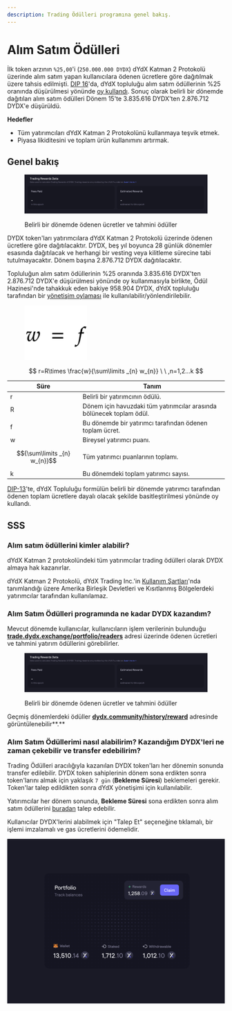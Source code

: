 ```yaml
---
description: Trading Ödülleri programına genel bakış.
---
```


# Alım Satım Ödülleri

İlk token arzının `%25,00`'i (`250.000.000 DYDX`) dYdX Katman 2 Protokolü üzerinde alım satım yapan kullanıcılara ödenen ücretlere göre dağıtılmak üzere tahsis edilmişti. [DIP 16](https://github.com/dydxfoundation/dip/blob/master/content/dips/DIP-16.md)'da, dYdX topluluğu alım satım ödüllerinin %25 oranında düşürülmesi yönünde [oy kullandı](https://dydx.community/dashboard/proposal/8). Sonuç olarak belirli bir dönemde dağıtılan alım satım ödülleri Dönem 15'te 3.835.616 DYDX'ten 2.876.712 DYDX'e düşürüldü.

**Hedefler**

* Tüm yatırımcıları dYdX Katman 2 Protokolünü kullanmaya teşvik etmek.
* Piyasa likiditesini ve toplam ürün kullanımını artırmak.

## **Genel bakış**

<figure><img src="../.gitbook/assets/1-fees-paid-estimated-rewards.png" alt=""><figcaption><p>Belirli bir dönemde ödenen ücretler ve tahmini ödüller</p></figcaption></figure>

DYDX token'ları yatırımcılara dYdX Katman 2 Protokolü üzerinde ödenen ücretlere göre dağıtılacaktır. DYDX, beş yıl boyunca 28 günlük dönemler esasında dağıtılacak ve herhangi bir vesting veya kilitleme sürecine tabi tutulmayacaktır. Dönem başına 2.876.712 DYDX dağıtılacaktır.

Topluluğun alım satım ödüllerinin %25 oranında 3.835.616 DYDX'ten 2.876.712 DYDX'e düşürülmesi yönünde oy kullanmasıyla birlikte, Ödül Hazinesi'nde tahakkuk eden bakiye 958.904 DYDX, dYdX topluluğu tarafından bir [yönetişim oylaması](https://docs.dydx.community/dydx-governance/voting-and-governance/governance-parameters) ile kullanılabilir/yönlendirilebilir.

<figure><img src="../.gitbook/assets/1-trading-rewards-formula-new.png" alt=""><figcaption></figcaption></figure>

$$ r=R\times \frac{w}{\sum\limits _{n} w_{n}} \ \ ,n=1,2...k $$

| Süre | Tanım |
| ---------------------------- | ----------------------------------------------------------------------- |
| r | Belirli bir yatırımcının ödülü. |
| R | Dönem için havuzdaki tüm yatırımcılar arasında bölünecek toplam ödül. |
| f | Bu dönemde bir yatırımcı tarafından ödenen toplam ücret. |
| w | Bireysel yatırımcı puanı. |
| $${\sum\limits _{n} w_{n}}$$ | Tüm yatırımcı puanlarının toplamı. |
| k | Bu dönemdeki toplam yatırımcı sayısı. |

[DIP-13](https://github.com/dydxfoundation/dip/blob/master/content/dips/DIP-13.md)'te, dYdX Topluluğu formülün belirli bir dönemde yatırımcı tarafından ödenen toplam ücretlere dayalı olacak şekilde basitleştirilmesi yönünde oy kullandı.

## SSS

### Alım satım ödüllerini kimler alabilir?

dYdX Katman 2 protokolündeki tüm yatırımcılar trading ödülleri olarak DYDX almaya hak kazanırlar.

dYdX Katman 2 Protokolü, dYdX Trading Inc.'in [Kullanım Şartları](https://dydx.exchange/terms)'nda tanımlandığı üzere Amerika Birleşik Devletleri ve Kısıtlanmış Bölgelerdeki yatırımcılar tarafından kullanılamaz.

### Alım Satım Ödülleri programında ne kadar DYDX kazandım?

Mevcut dönemde kullanıcılar, kullanıcıların işlem verilerinin bulunduğu [**trade.dydx.exchange/portfolio/readers**](https://trade.dydx.exchange/portfolio/rewards) adresi üzerinde ödenen ücretleri ve tahmini yatırım ödüllerini görebilirler.

<figure><img src="../.gitbook/assets/1-fees-paid-estimated-rewards.png" alt=""><figcaption><p>Belirli bir dönemde ödenen ücretler ve tahmini ödüller</p></figcaption></figure>

Geçmiş dönemlerdeki ödüller [**dydx.community/history/reward**](https://dydx.community/history/rewards) adresinde görüntülenebilir**.**

### Alım Satım Ödüllerimi nasıl alabilirim? Kazandığım DYDX'leri ne zaman çekebilir ve transfer edebilirim?

Trading Ödülleri aracılığıyla kazanılan DYDX token'ları her dönemin sonunda transfer edilebilir. DYDX token sahiplerinin dönem sona erdikten sonra token'larını almak için yaklaşık `7 gün` (**Bekleme Süresi**) beklemeleri gerekir. Token'lar talep edildikten sonra dYdX yönetişimi için kullanılabilir.

Yatırımcılar her dönem sonunda, **Bekleme Süresi** sona erdikten sonra alım satım ödüllerini [buradan](https://dydx.community/dashboard) talep edebilir.

Kullanıcılar DYDX'lerini alabilmek için "Talep Et" seçeneğine tıklamalı, bir işlemi imzalamalı ve gas ücretlerini ödemelidir.

![Ödüller için portföye genel bakış](../.gitbook/assets/1-portfolio-overview-rewards.png)
